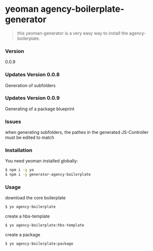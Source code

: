 # yeoman agency-boilerplate-generator
> this yeoman-generator is a very easy way to install the agency-boilerplate.

### Version
0.0.9

### Updates Version 0.0.8
Generation of subfolders

### Updates Version 0.0.9
Generating of a package blueprint

### Issues
when generating subfolders, the pathes in the generated JS-Controller must be edited to match


### Installation

You need yeoman installed globally:

```bash
$ npm i -g yo
$ npm i -g generator-agency-boilerplate
```


### Usage
download the core boilerplate
```bash
$ yo agency-boilerplate
```

create a hbs-template
```bash
$ yo agency-boilerplate:hbs-template
```

create a package
```bash
$ yo agency-boilerplate:package
```
